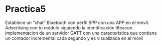 # Practica5
Establece un “chat” Bluetooth con perfil SPP con una APP en el móvil.  
Advertising con tu módulo siguiendo la identificación iBeacon. 
Implementacion de un servidor GATT con una característica que contiene un contador incremental cada segundo y es visualizada en el móvil 
